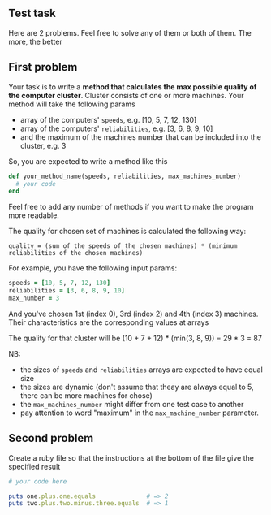 ## Test task

Here are 2 problems. Feel free to solve any of them or both of them. The more, the better

## First problem

Your task is to write a **method that calculates the max possible quality of the computer cluster**. Cluster consists of one or more machines. Your method will take the following params

- array of the computers' `speeds`, e.g. [10, 5, 7, 12, 130]
- array of the computers' `reliabilities`, e.g. [3, 6, 8, 9, 10]
- and the maximum of the machines number that can be included into the cluster, e.g. 3

So, you are expected to write a method like this

```Ruby
def your_method_name(speeds, reliabilities, max_machines_number)
  # your code
end
```
Feel free to add any number of methods if you want to make the program more readable.

The quality for chosen set of machines is calculated the following way:

`quality = (sum of the speeds of the chosen machines) * (minimum reliabilities of the chosen machines)`


For example, you have the following input params:

```Ruby
speeds = [10, 5, 7, 12, 130]
reliabilities = [3, 6, 8, 9, 10]
max_number = 3
```

And you've chosen 1st (index 0), 3rd (index 2) and 4th (index 3) machines. Their characteristics are the corresponding values at arrays

The quality for that cluster will be (10 + 7 + 12) * (min(3, 8, 9)) = 29 * 3 = 87

NB:

- the sizes of `speeds` and `reliabilities` arrays are expected to have equal size
- the sizes are dynamic (don't assume that theay are always equal to 5, there can be more machines for chose)
- the `max_machines_number` might differ from one test case to another
- pay attention to word "maximum" in the `max_machine_number` parameter.

## Second problem

Create a ruby file so that the instructions at the bottom of the file give the specified result

```Ruby
# your code here

puts one.plus.one.equals              # => 2
puts two.plus.two.minus.three.equals  # => 1
```
